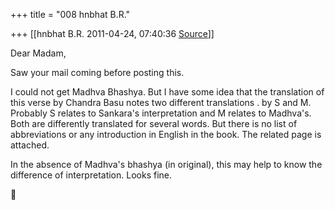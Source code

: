+++
title = "008 hnbhat B.R."

+++
[[hnbhat B.R.	2011-04-24, 07:40:36 [Source](https://groups.google.com/g/samskrita/c/8DOwK2GjMcM)]]



Dear Madam,

  

Saw your mail coming before posting this.

I could not get Madhva Bhashya. But I have some idea that the translation of this verse by Chandra Basu notes two different translations . by S and M. Probably S relates to Sankara's interpretation and M relates to Madhva's. Both are differently translated for several words. But there is no list of abbreviations or any introduction in English in the book. The related page is attached.  
  

In the absence of Madhva's bhashya (in original), this may help to know the difference of interpretation. Looks fine.



